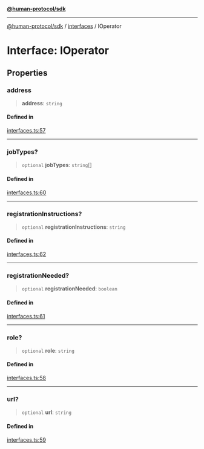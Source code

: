 [**@human-protocol/sdk**](../../README.md)

***

[@human-protocol/sdk](../../modules.md) / [interfaces](../README.md) / IOperator

# Interface: IOperator

## Properties

### address

> **address**: `string`

#### Defined in

[interfaces.ts:57](https://github.com/humanprotocol/human-protocol/blob/38a18ec1b58d03e9e1ad84ba013a1910011a6602/packages/sdk/typescript/human-protocol-sdk/src/interfaces.ts#L57)

***

### jobTypes?

> `optional` **jobTypes**: `string`[]

#### Defined in

[interfaces.ts:60](https://github.com/humanprotocol/human-protocol/blob/38a18ec1b58d03e9e1ad84ba013a1910011a6602/packages/sdk/typescript/human-protocol-sdk/src/interfaces.ts#L60)

***

### registrationInstructions?

> `optional` **registrationInstructions**: `string`

#### Defined in

[interfaces.ts:62](https://github.com/humanprotocol/human-protocol/blob/38a18ec1b58d03e9e1ad84ba013a1910011a6602/packages/sdk/typescript/human-protocol-sdk/src/interfaces.ts#L62)

***

### registrationNeeded?

> `optional` **registrationNeeded**: `boolean`

#### Defined in

[interfaces.ts:61](https://github.com/humanprotocol/human-protocol/blob/38a18ec1b58d03e9e1ad84ba013a1910011a6602/packages/sdk/typescript/human-protocol-sdk/src/interfaces.ts#L61)

***

### role?

> `optional` **role**: `string`

#### Defined in

[interfaces.ts:58](https://github.com/humanprotocol/human-protocol/blob/38a18ec1b58d03e9e1ad84ba013a1910011a6602/packages/sdk/typescript/human-protocol-sdk/src/interfaces.ts#L58)

***

### url?

> `optional` **url**: `string`

#### Defined in

[interfaces.ts:59](https://github.com/humanprotocol/human-protocol/blob/38a18ec1b58d03e9e1ad84ba013a1910011a6602/packages/sdk/typescript/human-protocol-sdk/src/interfaces.ts#L59)
